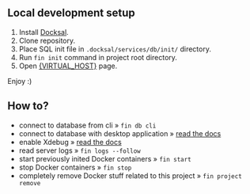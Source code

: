 ## Local development setup

1. Install [Docksal](https://docksal.io).
2. Clone repository.
3. Place SQL init file in `.docksal/services/db/init/` directory.
4. Run `fin init` command in project root directory.
5. Open [{VIRTUAL_HOST}](https://{VIRTUAL_HOST}) page.

Enjoy :)

## How to?

* connect to database from cli » `fin db cli`
* connect to database with desktop application » [read the docs](https://docs.docksal.io/service/db/access/) 
* enable Xdebug » [read the docs](https://docs.docksal.io/tools/xdebug/) 
* read server logs » `fin logs --follow`
* start previously inited Docker containers » `fin start`
* stop Docker containers » `fin stop`
* completely remove Docker stuff related to this project » `fin project remove`
